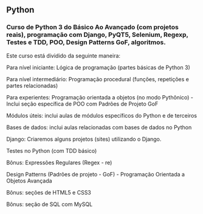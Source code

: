 ## Python
### Curso de Python 3 do Básico Ao Avançado (com projetos reais), programação com Django, PyQT5, Selenium, Regexp, Testes e TDD, POO, Design Patterns GoF, algoritmos.

Este curso está dividido da seguinte maneira:

Para nível iniciante: Lógica de programação (partes básicas de Python 3)

Para nível intermediário: Programação procedural (funções, repetições e partes relacionadas)

Para experientes: Programação orientada a objetos (no modo Pythônico) - Inclui seção específica de POO com Padrões de Projeto GoF

Módulos úteis: inclui aulas de módulos específicos do Python e de terceiros

Bases de dados: inclui aulas relacionadas com bases de dados no Python

Django: Criaremos alguns projetos (sites) utilizando o Django.

Testes no Python (com TDD básico)

Bônus: Expressões Regulares (Regex - re)

Design Patterns (Padrões de projeto - GoF) - Programação Orientada a Objetos Avançada

Bônus: seções de HTML5 e CSS3

Bônus: seção de SQL com MySQL
